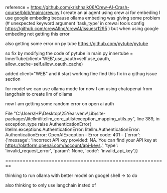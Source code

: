 reference = https://github.com/krishnaik06/Crew-AI-Crash-course/blob/main/crew.py
I create an ai agent using crew ai 
for embeding I use google embeding because ollama embeding was giving some problem 
(# unexpected keyword argument 'task_type' in crewai tools config
https://github.com/crewAIInc/crewAI/issues/1295
) but when using google embeding not getting this error


also getting some error on py tube 
https://github.com/pytube/pytube

so fix by modifying the code of pytube in main.py
innertube = InnerTube(client='WEB',use_oauth=self.use_oauth, allow_cache=self.allow_oauth_cache)

added client="WEB" and it start working fine find this fix in a githug issue section 


for model we can use ollama mode for now I am using chatopenai from langchain to create llm of ollama 



now I am getting some random error on open ai auth

 File "C:\Users\HP\Desktop\25Year\.venv\Lib\site-packages\litellm\litellm_core_utils\exception_mapping_utils.py", line 389, in exception_type
    raise AuthenticationError(
litellm.exceptions.AuthenticationError: litellm.AuthenticationError: AuthenticationError: OpenAIException - Error code: 401 - {'error': {'message': 'Incorrect API key provided: NA. You can find your API key at https://platform.openai.com/account/api-keys.', 'type': 'invalid_request_error', 'param': None, 'code': 'invalid_api_key'}}

========================================================

thinking to run ollama with better model on googel shell -> to do 

also thinking to only use langchain insted of 
